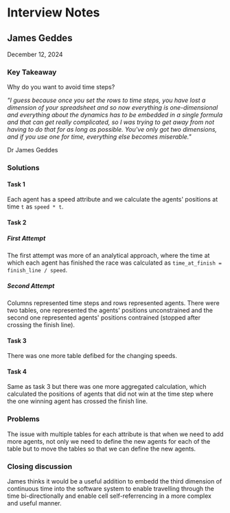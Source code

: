 # Interview Notes

## James Geddes
December 12, 2024

### Key Takeaway
Why do you want to avoid time steps?

*"I guess because once you set the rows to time steps, you have lost a dimension of your spreadsheet and so now everything is one-dimensional and everything about the dynamics has to be embedded in a single formula and that can get really complicated, so I was trying to get away from not having to do that for as long as possible. You've only got two dimensions, and if you use one for time, everything else becomes miserable."*

Dr James Geddes

### Solutions

#### Task 1
Each agent has a speed attribute and we calculate the agents' positions at time `t` as `speed * t`.

#### Task 2

##### First Attempt
The first attempt was more of an analytical approach, where the time at which each agent has finished the race was calculated as `time_at_finish = finish_line / speed`.

##### Second Attempt
Columns represented time steps and rows represented agents. There were two tables, one represented the agents' positions unconstrained and the second one represented agents' positions contrained (stopped after crossing the finish line).

#### Task 3
There was one more table defibed for the changing speeds.

#### Task 4
Same as task 3 but there was one more aggregated calculation, which calculated the positions of agents that did not win at the time step where the one winning agent has crossed the finish line.

### Problems
The issue with multiple tables for each attribute is that when we need to add more agents, not only we need to define the new agents for each of the table but to move the tables so that we can define the new agents.

### Closing discussion
James thinks it would be a useful addition to embedd the third dimension of continuous time into the software system to enable travelling through the time bi-directionally and enable cell self-referrencing in a more complex and useful manner.